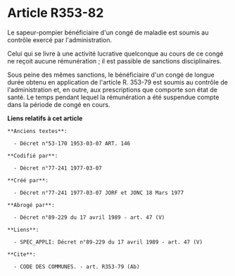 # Article R353-82

Le sapeur-pompier bénéficiaire d'un congé de maladie est soumis au contrôle exercé par l'administration.

Celui qui se livre à une activité lucrative quelconque au cours de ce congé ne reçoit aucune rémunération ; il est passible
de sanctions disciplinaires.

Sous peine des mêmes sanctions, le bénéficiaire d'un congé de longue durée obtenu en application de l'article R. 353-79 est
soumis au contrôle de l'administration et, en outre, aux prescriptions que comporte son état de santé. Le temps pendant
lequel la rémunération a été suspendue compte dans la période de congé en cours.

**Liens relatifs à cet article**

	**Anciens textes**:

	  - Décret n°53-170 1953-03-07 ART. 146

	**Codifié par**:

	  - Décret n°77-241 1977-03-07

	**Créé par**:

	  - Décret n°77-241 1977-03-07 JORF et JONC 18 Mars 1977

	**Abrogé par**:

	  - Décret n°89-229 du 17 avril 1989 - art. 47 (V)

	**Liens**:

	  - SPEC_APPLI: Décret n°89-229 du 17 avril 1989 - art. 47 (V)

	**Cite**:

	  - CODE DES COMMUNES. - art. R353-79 (Ab)
